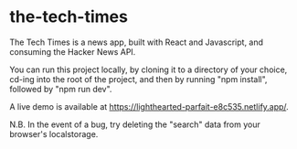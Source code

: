 # the-tech-times

The Tech Times is a news app, built with React and Javascript, and consuming the Hacker News API. 

You can run this project locally, by cloning it to a directory of your choice, cd-ing into the root of the project, and then by running "npm install", followed by "npm run dev". 

A live demo is available at https://lighthearted-parfait-e8c535.netlify.app/. 

N.B. In the event of a bug, try deleting the "search" data from your browser's localstorage. 
